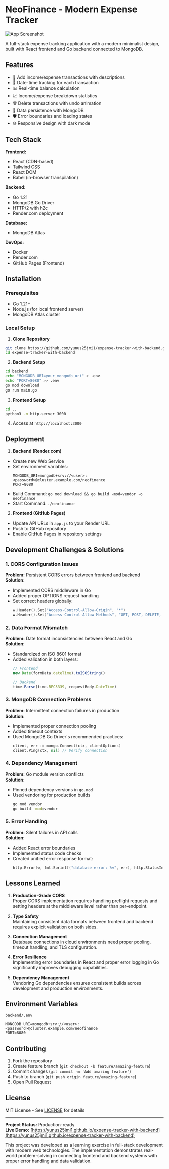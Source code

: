 # NeoFinance - Modern Expense Tracker

![App Screenshot](https://api.pikwy.com/web/67eadba90a090762f32c8f3e.jpg)

A full-stack expense tracking application with a modern minimalist design, built with React frontend and Go backend connected to MongoDB.

## Features

- 💸 Add income/expense transactions with descriptions
- 📅 Date-time tracking for each transaction
- 📊 Real-time balance calculation
- 📈 Income/expense breakdown statistics
- 🗑️ Delete transactions with undo animation
- 🔄 Data persistence with MongoDB
- 🛡️ Error boundaries and loading states
- 🌐 Responsive design with dark mode

## Tech Stack

**Frontend:**
- React (CDN-based)
- Tailwind CSS
- React DOM
- Babel (in-browser transpilation)

**Backend:**
- Go 1.21
- MongoDB Go Driver
- HTTP/2 with h2c
- Render.com deployment

**Database:**
- MongoDB Atlas

**DevOps:**
- Docker
- Render.com
- GitHub Pages (Frontend)

## Installation

### Prerequisites
- Go 1.21+
- Node.js (for local frontend server)
- MongoDB Atlas cluster

### Local Setup

1. **Clone Repository**
```bash
git clone https://github.com/yunus25jmi1/expense-tracker-with-backend.git
cd expense-tracker-with-backend
```

2. **Backend Setup**
```bash
cd backend
echo "MONGODB_URI=your_mongodb_uri" > .env
echo "PORT=8080" >> .env
go mod download
go run main.go
```

3. **Frontend Setup**
```bash
cd ..
python3 -m http.server 3000
```

4. Access at `http://localhost:3000`

## Deployment

1. **Backend (Render.com)**
- Create new Web Service
- Set environment variables:
  ```env
  MONGODB_URI=mongodb+srv://<user>:<password>@cluster.example.com/neofinance
  PORT=8080
  ```
- Build Command: `go mod download && go build -mod=vendor -o neofinance`
- Start Command: `./neofinance`

2. **Frontend (GitHub Pages)**
- Update API URLs in `app.js` to your Render URL
- Push to GitHub repository
- Enable GitHub Pages in repository settings

## Development Challenges & Solutions

### 1. CORS Configuration Issues
**Problem:** Persistent CORS errors between frontend and backend  
**Solution:**
- Implemented CORS middleware in Go
- Added proper OPTIONS request handling
- Set correct headers globally:
  ```go
  w.Header().Set("Access-Control-Allow-Origin", "*")
  w.Header().Set("Access-Control-Allow-Methods", "GET, POST, DELETE, OPTIONS")
  ```

### 2. Data Format Mismatch
**Problem:** Date format inconsistencies between React and Go  
**Solution:**
- Standardized on ISO 8601 format
- Added validation in both layers:
  ```js
  // Frontend
  new Date(formData.dateTime).toISOString()
  
  // Backend
  time.Parse(time.RFC3339, requestBody.DateTime)
  ```

### 3. MongoDB Connection Problems
**Problem:** Intermittent connection failures in production  
**Solution:**
- Implemented proper connection pooling
- Added timeout contexts
- Used MongoDB Go Driver's recommended practices:
  ```go
  client, err := mongo.Connect(ctx, clientOptions)
  client.Ping(ctx, nil) // Verify connection
  ```

### 4. Dependency Management
**Problem:** Go module version conflicts  
**Solution:**
- Pinned dependency versions in `go.mod`
- Used vendoring for production builds
  ```bash
  go mod vendor
  go build -mod=vendor
  ```

### 5. Error Handling
**Problem:** Silent failures in API calls  
**Solution:**
- Added React error boundaries
- Implemented status code checks
- Created unified error response format:
  ```go
  http.Error(w, fmt.Sprintf("database error: %v", err), http.StatusInternalServerError)
  ```

## Lessons Learned

1. **Production-Grade CORS**  
Proper CORS implementation requires handling preflight requests and setting headers at the middleware level rather than per-endpoint.

2. **Type Safety**  
Maintaining consistent data formats between frontend and backend requires explicit validation on both sides.

3. **Connection Management**  
Database connections in cloud environments need proper pooling, timeout handling, and TLS configuration.

4. **Error Resilience**  
Implementing error boundaries in React and proper error logging in Go significantly improves debugging capabilities.

5. **Dependency Management**  
Vendoring Go dependencies ensures consistent builds across development and production environments.

## Environment Variables

`backend/.env`
```env
MONGODB_URI=mongodb+srv://<user>:<password>@cluster.example.com/neofinance
PORT=8080
```

## Contributing

1. Fork the repository
2. Create feature branch (`git checkout -b feature/amazing-feature`)
3. Commit changes (`git commit -m 'Add amazing feature'`)
4. Push to branch (`git push origin feature/amazing-feature`)
5. Open Pull Request

## License

MIT License - See [LICENSE](LICENSE) for details

---

**Project Status:** Production-ready  
**Live Demo:** [https://yunus25jmi1.github.io/expense-tracker-with-backend](https://yunus25jmi1.github.io/expense-tracker-with-backend)

This project was developed as a learning exercise in full-stack development with modern web technologies. The implementation demonstrates real-world problem-solving in connecting frontend and backend systems with proper error handling and data validation.
